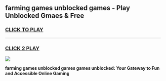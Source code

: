 
## farming games unblocked games - Play Unblocked Gmaes & Free
<h3>
<a href="https://news.freeplayer.one?title=farming_games_unblocked_games&ref=16F">CLICK TO PLAY</a></h3>
<hr>

<h3>
<a href="https://news.freeplayer.one?title=farming_games_unblocked_games&ref=16F">CLICK 2 PLAY</a>
  
</h3>

<a href="https://news.freeplayer.one?title=farming_games_unblocked_games&ref=16F/"><img src="https://clearcache.store/games.png"></a>


**farming games unblocked games games unblocked: Your Gateway to Fun and Accessible Online Gaming**
